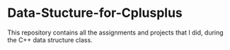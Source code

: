 # Data-Stucture-for-Cplusplus
This repository contains all the assignments and projects that I did, during the C++ data structure class.

